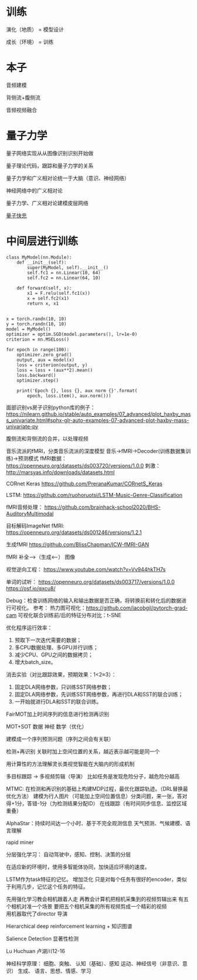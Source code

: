 
# 训练

演化（地质） = 模型设计

成长（环境） = 训练

# 本子
音频建模

背侧流+腹侧流

音频视频融合

# 量子力学
量子网络实现从从图像识别识别开始做

量子理论代码，跟踪和量子力学的关系

量子力学和广义相对论统一于大脑（意识、神经网络）

神经网络中的广义相对论

量子力学、广义相对论建模皮层网络

[量子快充](https://mp.weixin.qq.com/s/Q4uI3t-wZePVrkcv0UnKew)


# 中间层进行训练
```
class MyModel(nn.Module):
    def __init__(self):
        super(MyModel, self).__init__()
        self.fc1 = nn.Linear(10, 64)
        self.fc2 = nn.Linear(64, 10)

    def forward(self, x):
        x1 = F.relu(self.fc1(x))
        x = self.fc2(x1)
        return x, x1


x = torch.randn(10, 10)
y = torch.randn(10, 10)
model = MyModel()
optimizer = optim.SGD(model.parameters(), lr=1e-0)
criterion = nn.MSELoss()

for epoch in range(100):
    optimizer.zero_grad()
    output, aux = model(x)
    loss = criterion(output, y)
    loss = loss + (aux**2).mean()
    loss.backward()
    optimizer.step()
    
    print('Epoch {}, loss {}, aux norm {}'.format(
        epoch, loss.item(), aux.norm()))
```

面部识别vs房子识别python库的例子：
https://nilearn.github.io/stable/auto_examples/07_advanced/plot_haxby_mass_univariate.html#sphx-glr-auto-examples-07-advanced-plot-haxby-mass-univariate-py

腹侧流和背侧流的合并，以处理视频

音乐流派的fMRI，分类音乐流派的深度模型
音乐->fMRI->Decoder(训练数据集训练)->预测模式
fMRI数据：https://openneuro.org/datasets/ds003720/versions/1.0.0
刺激：http://marsyas.info/downloads/datasets.html

CORnet Keras
https://github.com/PreranaKumar/CORnetS_Keras

LSTM:
https://github.com/ruohoruotsi/LSTM-Music-Genre-Classification

fMRI音频处理：
https://github.com/brainhack-school2020/BHS-AuditoryMultimodal

目标解码ImageNet
fMRI: https://openneuro.org/datasets/ds001246/versions/1.2.1


生成fMRI
https://github.com/BlissChapman/ICW-fMRI-GAN

fMRI 补全-->（生成<--） 图像



视觉逆向工程： https://www.youtube.com/watch?v=Vv944hkTH7s


单词的试听：
https://openneuro.org/datasets/ds003717/versions/1.0.0
https://osf.io/qxcu8/



Debug：检查训练网络的输入和输出数据是否正确，将转换前和转化后的数据进行可视化。
参考：
热力图可视化：https://github.com/jacobgil/pytorch-grad-cam
可视化联合训练前/后的特征分布对比：t-SNE

优化程序运行效率：
1. 预取下一次迭代需要的数据；
2. 多CPU数据处理、多GPU并行训练；
3. 减少CPU、GPU之间的数据拷贝；
4. 增大batch_size。

消去实验（对比跟踪效果，预期效果：1<2≈3）：
1. 固定DLA网络参数，只训练SST网络参数；
2. 固定DLA网络参数，先训练SST网络参数，再进行DLA和SST的联合训练；
3. 一开始就进行DLA和SST的联合训练。




FairMOT加上时间序列的信息进行检测再识别

MOT+SOT
数据
神经
数学（优化）

建模成一个序列预测问题（序列之间会有关联）

检测+再识别
关联时加上空间位置的关系，越近表示越可能是同一个

用计算性的方法理解灵长类视觉智能在大脑内的形成机制

多目标跟踪 -> 多视频剪辑（导演）
比如任务是发现危险分子，越危险分越高

MTMC:
在检测和再识别的基础上构建MDP过程，最优化跟踪轨迹。（DRL替换最优化方法）
建模为行人图片（可能加上空间位置信息）分类问题，来一张，答对得+1分，答错-1分（为检测结果分配ID）
在线跟踪（有时间同步信息、监控区域重叠）

AlphaStar：持续时间达一个小时、基于不完全观测信息
天气预测、气候建模、语言理解

rapid miner

分层强化学习： 自动驾驶中，感知、控制、决策的分层

在适应新的环境时，使用多智能体协同，加快适应环境的速度。

LSTM作为task特征的记忆。
增加泛化
只是对每个任务有很好的encoder，类似于利用几步，记忆这个任务的特征。

先用强化学习教会相机跟着人走  再教会计算机把相机采集到的视频剪辑出来
有五个相机对准一个场景  要把五个相机采集的所有视频剪成一个精彩的视频  
用机器取代了director  导演


Hierarchical deep reinforcement learning   +  知识图谱

Salience Detection 显著性检测

Lu Huchuan 卢湖川12-16


神经科学原理：
细胞、突触、
认知（基础）、感知
运动、神经信号（非意识、意识）
生成、
语言、思想、情感、学习
